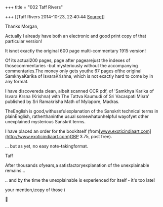 +++
title = "002 Taff Rivers"

+++
[[Taff Rivers	2014-10-23, 22:40:44 [Source](https://groups.google.com/g/samskrita/c/mW2lztJ2tPc)]]



  

Thanks Morgan,

  

Actually I already have both an electronic and good print copy of that particular version!

  

It isnot exactly the original 600 page multi-commentary 1915 version!

  

Of its actual200 pages, page after pagearejust the indexes of thosecommentaries -but mysteriously without the accompanying commentaries.The money only gets youthe 67 pages ofthe original SamkhyaKarika of IsvaraKrishna, which is not exactly hard to come by in any format.

  

I have discovereda clean, albeit scanned OCR pdf, of 'Samkhya Karika of Isvara Krsna (Krishna) with The Tattva Kaumudi of Sri Vacaspati Misra' published by Sri Ramakrisha Math of Mylapore, Madras.

  

TheEnglish is good,withusefulexplanation of the Sanskrit technical terms in plainEnglish, ratherthaninthe usual somewhatunhelpful wayofyet other unexplained mysterious Sanskrit terms.

  

I have placed an order for the bookitself (from[www.exoticindiaart.com](http://www.exoticindiaart.com)GBP 3.75, post free).

  

... but as yet, no easy note-takingformat.

  

 Taff

  

After thousands ofyears,a satisfactoryexplanation of the unexplainable remains...

  

.. and by the time the unexplainable is experienced for itself - it's too late!

  



  

  

your mention,tcopy of those (



